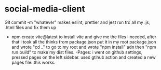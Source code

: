 # social-media-client

Git commit -m "whatever" makes eslint, prettier and jest run tro all my .js, .html files and fix them up

- npm create vite@latest to install vite and give me the files i needed, after that i took all the thinks from package.json put it in my root package.json and wrote "cd .." to go to my root and wrote "npm install" adn then "npm run build" to make my dist files. 
-Pages: i went on github settings, pressed pages on the left sidebar. used gtihub action and created a new pages file. this works.